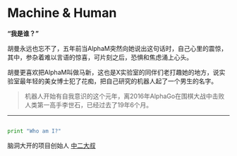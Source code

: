 # Machine & Human

**“我是谁？”**

胡曼永远也忘不了，五年前当AlphaM突然向她说出这句话时，自己心里的震惊，其中，参杂着难以言语的惊喜，可片刻之后，恐惧和焦虑涌上心头。

胡曼更喜欢把AlphaM叫做马新，这也是X实验室的同伴们老打趣她的地方，说实验室最年轻的美女博士犯了花痴，把自己研究的机器人起了一个男生的名字。

> 机器人开始有自我意识的这个元年，离2016年AlphaGo在围棋大战中击败人类第一高手李世石，已经过去了19年6个月。

---
```python

print "Who am I?"
```

脑洞大开的项目创始人 [中二大叔](http://twinsant.com)
